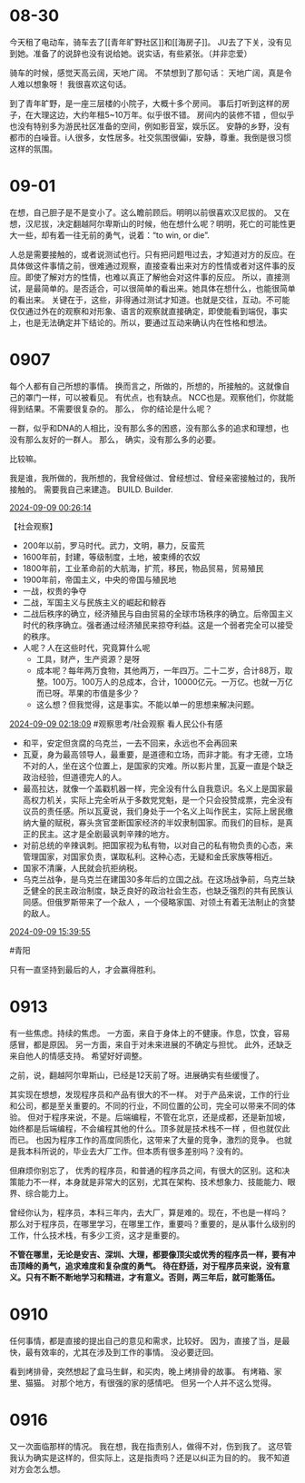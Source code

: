 # 08-30
今天租了电动车，骑车去了[[青年旷野社区]]和[[海房子]]。
JU去了下关，没有见到她。准备了的说辞也没有说给她。说实话，有些紧张。（并非恋爱）

骑车的时候，感觉天高云阔，天地广阔。
不禁想到了那句话：
		天地广阔，真是令人难以想象呀！
我很喜欢这句话。

到了青年旷野，是一座三层楼的小院子，大概十多个房间。
事后打听到这样的房子，在大理这边，大约年租5~10万年。似乎很不错。
房间内的装修不错 ，但似乎也没有特别多为游民社区准备的空间，例如影音室，娱乐区。
安静的乡野，没有都市的白噪音。i人很多，女性居多。社交氛围很偏i，安静，尊重。我倒是很习惯这样的氛围。

# 09-01
在想，自己胆子是不是变小了。这么瞻前顾后。明明以前很喜欢汉尼拔的。
又在想，汉尼拔，决定翻越阿尔卑斯山的时候，他在想什么呢？明明，死亡的可能性更大一些，却有着一往无前的勇气，说着：“to win, or die”.

人总是需要接触的，或者说测试也行。只有把问题甩过去，才知道对方的反应。在具体做这件事情之前，很难通过观察，直接查看出来对方的性情或者对这件事的反应。即使了解对方的性情，也难以真正了解他会对这件事的反应。
所以，直接测试，是最简单的。是否适合，可以很简单的看出来。她具体在想什么，也能很简单的看出来。
关键在于，这些，非得通过测试才知道。也就是交往，互动。不可能仅仅通过外在的观察和对形象、语言的观察就直接确定，即使能看到端倪，事实上，也是无法确定并下结论的。所以，要通过互动来确认内在性格和想法。


# 0907
每个人都有自己所想的事情。
换而言之，所做的，所想的，所接触的。这就像自己的罩门一样，可以被看见。
有优点，也有缺点。
NCC也是。观察他们，你就能得到结果。不需要很复杂的。
那么， 你的结论是什么呢？

一群，似乎和DNA的人相比，没有那么多的困惑，没有那么多的追求和理想，也没有那么友好的一群人。
那么， 确实，没有那么多的必要。

比较嘛。

我是谁，我所做的，我所想的，我曾经做过、曾经想过、曾经亲密接触过的，我所接触的。
需要我自己来建造。
BUILD.
Builder. 

[2024-09-09 00:26:14](flomo://./mine/?memo_id=MTM2MzAzNTMy)

【社会观察】

- 200年以前，罗马时代。武力，文明，暴力，反蛮荒
- 1600年前，封建，等级制度，土地，被束缚的农奴
- 1800年前，工业革命前的大航海，扩荒，移民，物品贸易，贸易殖民
- 1900年前，帝国主义，中央的帝国与殖民地
- 一战，权贵的争夺
- 二战，军国主义与民族主义的崛起和鲸吞
- 二战后秩序的确立，经济殖民与自由贸易的全球市场秩序的确立。后帝国主义时代的秩序确立。强者通过经济殖民来掠夺利益。这是一个弱者完全可以接受的秩序。
- 人呢？人在这些时代，究竟算什么呢
    - 工具，财产，生产资源？是呀
    - 成本呢？每年两万食物，其他两万，一年四万。二十二岁，合计88万，取整。100万。100万人的总成本，合计，10000亿元。一万亿。也就一万亿而已呀。苹果的市值是多少？
    - 这么想？但我觉得，这是事实。不能以单一的思想来解决问题。

[2024-09-09 02:18:09](flomo://./mine/?memo_id=MTM2MzEwNTkw)
#观察思考/社会观察 
看人民公仆有感

- 和平，安定但贪腐的乌克兰，一去不回来，永远也不会再回来
- 瓦夏，身为最高领导人，最重要，是道德和立场，而非才能。有才无德，立场不对的人，坐在这个位置上，是国家的灾难。所以影片里，瓦夏一直是个缺乏政治经验，但道德完人的人。
- 最高拉达，就像一个盖戳机器一样，完全没有什么自我意识。名义上是国家最高权力机关，实际上完全听从于多数党党魁，是一个只会投赞成票，完全没有议员的责任感。所以瓦夏说，我们身处于一个名义上叫作民主，实际上居民缴纳大量的赋税，寡头贪官垄断国家经济的半奴隶制国家。而我们的目标，是真正的民主。这才是全剧最讽刺辛辣的地方。
- 对前总统的辛辣讽刺。把国家视为私有物，以对自己的私有物负责的心态，来管理国家，对国家负责，谋取私利。这种心态，无疑和金氏家族等相近。
- 国家不清廉，人民就会抗拒纳税。
- 乌克兰战争，是乌克兰在建国30多年后的立国之战。在这场战争前，乌克兰缺乏健全的民主政治制度，缺乏良好的政治社会生态，也缺乏强烈的共有民族认同感。但俄罗斯带来了一个敌人 ，一个侵略家国、对领土有着无法制止的贪婪的敌人。

[2024-09-09 15:39:55](flomo://./mine/?memo_id=MTM2Mzk1NDE0)

#青阳

只有一直坚持到最后的人，才会赢得胜利。
# 0913
有一些焦虑。持续的焦虑。
一方面，来自于身体上的不健康。作息，饮食，容易感冒，都是原因。
另一方面，来自于对未来进展的不确定与担忧。
此外，还缺乏来自他人的情感支持。
希望好好调整。

之前，说，翻越阿尔卑斯山，已经是12天前了呀。进展确实有些缓慢了。

其实现在想想，发现程序员和产品有很大的不一样。
对于产品来说，工作的行业和公司，都是至关重要的。不同的行业，不同位置的公司，完全可以带来不同的体验。
但对于程序来说，不是。后端编程，不管在北京，还是成都，还是新加坡，始终都是后端编程，不会编程其他的什么。顶多就是技术栈不一样 ，但也就仅此而已。
也因为程序工作的高度同质化，这带来了大量的竞争，激烈的竞争。
也就是我本科所说的，毕业去大厂工作。但本质有很多差别吗？没有的。

但麻烦你别忘了， 优秀的程序员，和普通的程序员之间，有很大的区别。这和决策能力不一样，本身就是非常大的区别，尤其在架构、技术想象力、技能能力、眼界、综合能力上。

曾经你认为，程序员，本科三年内，去大厂，算是难的。现在，不也是一样吗？
那么对于程序员，在哪里学习，在哪里工作，重要吗？重要的，是从事什么级别的工作，什么技术栈，有多少工资，这才是重要的。

**不管在哪里，无论是安吉、深圳、大理，都要像顶尖或优秀的程序员一样，要有冲击顶峰的勇气，追求难度和复杂度的勇气。**
**待在舒适，对于程序员来说，没有意义。只有不断不断地学习和精进，才有意义。否则，两三年后，就可能落伍。** 


# 0910
任何事情，都是直接的提出自己的意见和需求，比较好。
因为，直接了当，是最快，最有效率的，尤其在涉及到工作的事情。
没必要迂回。

看到烤排骨，突然想起了盒马生鲜，和买肉，晚上烤排骨的故事。
有烤箱、家里、猫猫。
对那个地方，有很强的家的感情吧。
但另一个人并不这么觉得。


# 0916
又一次面临那样的情况。
我在想，我在指责别人，做得不对，伤到我了。
这尽管我认为确实是这样的，但实际上，这是指责吗？还是以纠正为目的的。
我不知道对方会怎么想。


